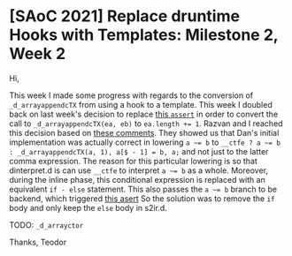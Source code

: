 # [SAoC 2021] Replace druntime Hooks with Templates: Milestone 2, Week 2

Hi,

This week I made some progress with regards to the conversion of `_d_arrayappendcTX` from using a hook to a template.
This week I doubled back on last week's decision to replace [this `assert`](https://github.com/dlang/dmd/blob/a890f134af71c553d74ea346650cdea1d2e5f0ad/src/dmd/dinterpret.d#L5038-L5041) in order to convert the call to `_d_arrayappendcTX(ea, eb)` to `ea.length += 1`.
Razvan and I reached this decision based on [these comments](https://github.com/dlang/dmd/pull/9982/files#r310356331).
They showed us that Dan's initial implementation was actually correct in lowering `a ~= b`
to `__ctfe ? a ~= b : _d_arrayappendcTX(a, 1), a[$ - 1] = b, a;` and not just to the latter comma expression.
The reason for this particular lowering is so that dinterpret.d is can use `__ctfe` to interpret `a ~= b` as a whole.
Moreover, during the inline phase, this conditional expression is replaced with an equivalent `if - else` statement.
This also passes the `a ~= b` branch to be backend, which triggered [this asert](https://github.com/dlang/dmd/blob/a890f134af71c553d74ea346650cdea1d2e5f0ad/src/dmd/e2ir.d#L3297)
So the solution was to remove the `if` body and only keep the `else` body in s2ir.d.

TODO: `_d_arrayctor`

Thanks,
Teodor

